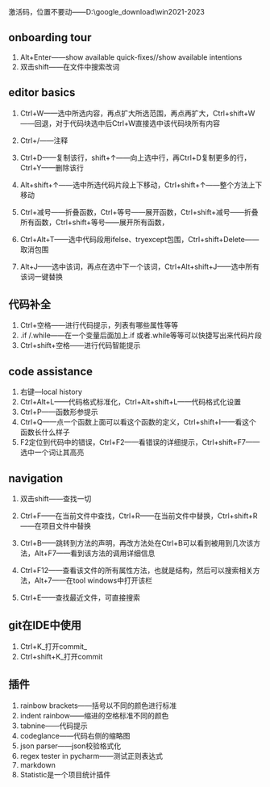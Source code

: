 激活码，位置不要动——D:\google_download\win2021-2023

## onboarding tour

1. Alt+Enter——show available quick-fixes//show available intentions
2. 双击shift——在文件中搜索改词

## editor basics

1. Ctrl+W——选中所选内容，再点扩大所选范围，再点再扩大，Ctrl+shift+W——回退，对于代码块选中后Ctrl+W直接选中该代码块所有内容

2. Ctrl+/——注释

3. Ctrl+D——复制该行，shift+↑——向上选中行，再Ctrl+D复制更多的行，Ctrl+Y——删除该行

4. Alt+shift+↑——选中所选代码片段上下移动，Ctrl+shift+↑——整个方法上下移动

5. Ctrl+减号——折叠函数，Ctrl+等号——展开函数，Ctrl+shift+减号——折叠所有函数，Ctrl+shift+等号——展开所有函数，

6. Ctrl+Alt+T——选中代码段用ifelse、tryexcept包围，Ctrl+shift+Delete——取消包围

7. Alt+J——选中该词，再点在选中下一个该词，Ctrl+Alt+shift+J——选中所有该词一键替换

## 代码补全

1. Ctrl+空格——进行代码提示，列表有哪些属性等等
2. .if /.while——在一个变量后面加上.if 或者.while等等可以快捷写出来代码片段
3. Ctrl+shift+空格——进行代码智能提示

## code assistance

1. 右键—local history
2. Ctrl+Alt+L——代码格式标准化，Ctrl+Alt+shift+L——代码格式化设置
3. Ctrl+P——函数形参提示
4. Ctrl+Q——点一个函数上面可以看这个函数的定义，Ctrl+shift+I——看这个函数长什么样子
5. F2定位到代码中的错误，Ctrl+F2——看错误的详细提示，Ctrl+shift+F7——选中一个词让其高亮

## navigation

1. 双击shift——查找一切

2. Ctrl+F——在当前文件中查找，Ctrl+R——在当前文件中替换，Ctrl+shift+R——在项目文件中替换

3. Ctrl+B——跳转到方法的声明，再改方法处在Ctrl+B可以看到被用到几次该方法，Alt+F7——看到该方法的调用详细信息

4. Ctrl+F12——查看该文件的所有属性方法，也就是结构，然后可以搜索相关方法，Alt+7——在tool windows中打开该栏
5. Ctrl+E——查找最近文件，可直接搜索

## git在IDE中使用

1. Ctrl+K_打开commit_
2. Ctrl+shift+K_打开commit

## 插件

1. rainbow brackets——括号以不同的颜色进行标准
2. indent rainbow——缩进的空格标准不同的颜色
3. tabnine——代码提示
4. codeglance——代码右侧的缩略图
5. json parser——json校验格式化
6. regex tester in pycharm——测试正则表达式
7. markdown
8. Statistic是一个项目统计插件
